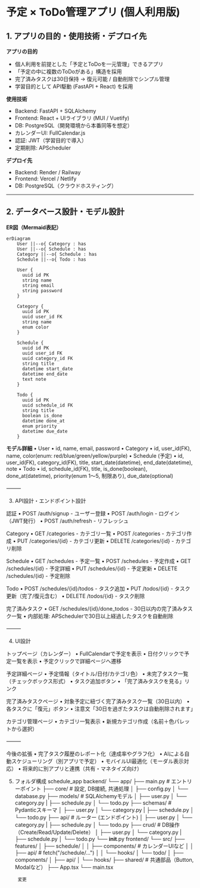 # 予定 × ToDo管理アプリ (個人利用版)

## 1. アプリの目的・使用技術・デプロイ先
**アプリの目的**  
- 個人利用を前提とした「予定とToDoを一元管理」できるアプリ  
- 「予定の中に複数のToDoがある」構造を採用  
- 完了済みタスクは30日保持 → 復元可能 / 自動削除でシンプル管理  
- 学習目的として API駆動 (FastAPI + React) を採用  

**使用技術**  
- Backend: FastAPI + SQLAlchemy  
- Frontend: React + UIライブラリ (MUI / Vuetify)  
- DB: PostgreSQL（開発環境から本番同等を想定）  
- カレンダーUI: FullCalendar.js  
- 認証: JWT（学習目的で導入）  
- 定期削除: APScheduler  

**デプロイ先**  
- Backend: Render / Railway  
- Frontend: Vercel / Netlify  
- DB: PostgreSQL（クラウドホスティング）

---

## 2. データベース設計・モデル設計
**ER図（Mermaid表記）**  

```mermaid
erDiagram
    User ||--o{ Category : has
    User ||--o{ Schedule : has
    Category ||--o{ Schedule : has
    Schedule ||--o{ Todo : has

    User {
      uuid id PK
      string name
      string email
      string password
    }

    Category {
      uuid id PK
      uuid user_id FK
      string name
      enum color
    }

    Schedule {
      uuid id PK
      uuid user_id FK
      uuid category_id FK
      string title
      datetime start_date
      datetime end_date
      text note
    }

    Todo {
      uuid id PK
      uuid schedule_id FK
      string title
      boolean is_done
      datetime done_at
      enum priority
      datetime due_date
    }
```

**モデル詳細**
	•	User
	•	id, name, email, password
	•	Category
	•	id, user_id(FK), name, color(enum: red/blue/green/yellow/purple)
	•	Schedule (予定)
	•	id, user_id(FK), category_id(FK), title, start_date(datetime), end_date(datetime), note
	•	Todo
	•	id, schedule_id(FK), title, is_done(boolean), done_at(datetime), priority(enum 1〜5, 制限あり), due_date(optional)

⸻

3. API設計・エンドポイント設計

認証
	•	POST /auth/signup - ユーザー登録
	•	POST /auth/login - ログイン（JWT発行）
	•   POST /auth/refresh - リフレッシュ

Category
	•	GET /categories - カテゴリ一覧
	•	POST /categories - カテゴリ作成
	•	PUT /categories/{id} - カテゴリ更新
	•	DELETE /categories/{id} - カテゴリ削除

Schedule
	•	GET /schedules - 予定一覧
	•	POST /schedules - 予定作成
	•	GET /schedules/{id} - 予定詳細
	•	PUT /schedules/{id} - 予定更新
	•	DELETE /schedules/{id} - 予定削除

Todo
	•	POST /schedules/{id}/todos - タスク追加
	•	PUT /todos/{id} - タスク更新（完了/復元含む）
	•	DELETE /todos/{id} - タスク削除

完了済みタスク
	•	GET /schedules/{id}/done_todos - 30日以内の完了済みタスク一覧
	•	内部処理: APSchedulerで30日以上経過したタスクを自動削除

⸻

4. UI設計

トップページ（カレンダー）
	•	FullCalendarで予定を表示
	•	日付クリックで予定一覧を表示
	•	予定クリックで詳細ページへ遷移

予定詳細ページ
	•	予定情報（タイトル/日付/カテゴリ色）
	•	未完了タスク一覧（チェックボックス形式）
	•	タスク追加ボタン
	•	「完了済みタスクを見る」リンク

完了済みタスクページ
	•	対象予定に紐づく完了済みタスク一覧（30日以内）
	•	各タスクに「復元」ボタン
	•	注意文「30日を過ぎたタスクは自動削除されます」

カテゴリ管理ページ
	•	カテゴリ一覧表示
	•	新規カテゴリ作成（名前＋色パレットから選択）

⸻

今後の拡張
	•	完了タスク履歴のレポート化（達成率やグラフ化）
	•	AIによる自動スケジューリング（別アプリで予定）
	•	モバイルUI最適化（モーダル表示対応）
	•	将来的に別アプリと連携（共有・マネタイズ向け）


5. フォルダ構成
schedule_app
	backend/
	└── app/
		├── main.py             # エントリーポイント
		├── core/               # 設定, DB接続, 共通処理
		│   ├── config.py
		│   └── database.py
		├── models/             # SQLAlchemyモデル
		│   ├── user.py
		│   └── category.py
		|	├── schedule.py
		│   └── todo.py
		├── schemas/            # Pydanticスキーマ
		│   ├── user.py
		│   └── category.py
		|	├── schedule.py
		│   └── todo.py
		├── api/                # ルーター (エンドポイント)
		│   ├── user.py
		│   └── category.py
		|	├── schedule.py
		│   └── todo.py
		├── crud/               # DB操作（Create/Read/Update/Delete）
		│   ├── user.py
		│   └── category.py
		|	├── schedule.py
		│   └── todo.py
		└── __init__.py
	frontend/
	└── src/
		├── features/
		│   ├── schedule/
		│   │   ├── components/   # カレンダーUIなど
		│   │   ├── api/          # fetch("/schedule/...")
		│   │   └── hooks/
		│   └── todo/
		│       ├── components/
		│       ├── api/
		│       └── hooks/
		├── shared/               # 共通部品（Button, Modalなど）
		├── App.tsx
		└── main.tsx

		変更